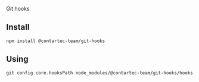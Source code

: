 Git hooks

## Install

`npm install @contartec-team/git-hooks`

## Using

`git config core.hooksPath node_modules/@contartec-team/git-hooks/hooks`